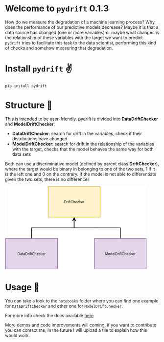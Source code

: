 # Welcome to `pydrift` 0.1.3

How do we measure the degradation of a machine learning process? Why does the performance of our predictive models decrease? Maybe it is that a data source has changed (one or more variables) or maybe what changes is the relationship of these variables with the target we want to predict. `pydrift` tries to facilitate this task to the data scientist, performing this kind of checks and somehow measuring that degradation.

# Install `pydrift` :v:

`pip install pydrift`

# Structure :triangular_ruler:

This is intended to be user-friendly. pydrift is divided into **DataDriftChecker** and **ModelDriftChecker**:

- **DataDriftChecker**: search for drift in the variables, check if their distributions have changed
- **ModelDriftChecker**: search for drift in the relationship of the variables with the target, checks that the model behaves the same way for both data sets

Both can use a discriminative model (defined by parent class **DriftChecker**), where the target would be binary in belonging to one of the two sets, 1 if it is the left one and 0 on the contrary. If the model is not able to differentiate given the two sets, there is no difference!

![Class inheritance](/images/class_inheritance.png)

# Usage :book:

You can take a look to the `notebooks` folder where you can find one example for `DataDriftChecker` and other one for `ModelDriftChecker`. 

For more info check the docs available [here](https://sergiocalde94.github.io/Data-And-Model-Drift-Checker/)

More demos and code improvements will coming, if you want to contribute you can contact me, in the future I will upload a file to explain how this would work.
